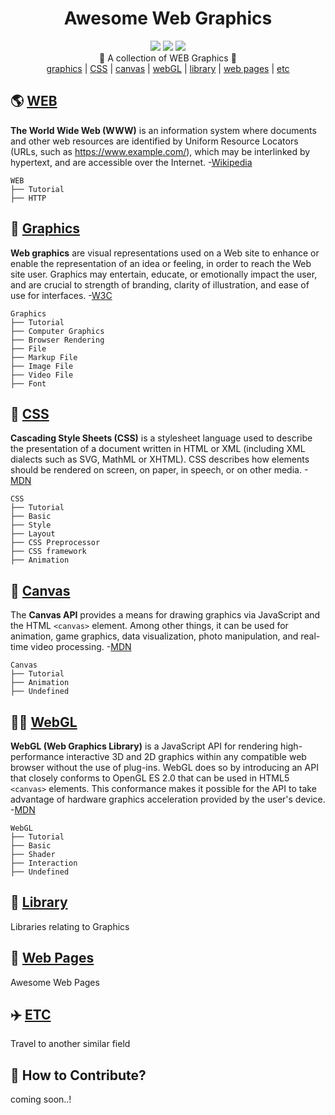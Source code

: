 <div align="center"><h1> Awesome Web Graphics </h1><p></p></div>
<div align="center">
    <img src="https://img.shields.io/badge/contributions-welcome-brightgreen.svg?style=flat" />
    <img src="https://img.shields.io/badge/License-MIT-yellow.svg" />
    <img src="https://img.shields.io/badge/version-beta-blue" />
    <div>
        <div>🎨 A collection of WEB Graphics 💄</div>
        <a href="https://github.com/taenykim/Web_Graphics_Archive/tree/master/graphics">graphics</a> |
        <a href="https://github.com/taenykim/Web_Graphics_Archive/tree/master/css">CSS</a> |
        <a href="https://github.com/taenykim/Web_Graphics_Archive/tree/master/canvas">canvas</a> |
        <a href="https://github.com/taenykim/Web_Graphics_Archive/tree/master/webGL">webGL</a> |
        <a href="https://github.com/taenykim/Web_Graphics_Archive/tree/master/library">library</a> |
        <a href="https://github.com/taenykim/Web_Graphics_Archive/tree/master/webpages">web pages</a> |
        <a href="https://github.com/taenykim/Web_Graphics_Archive/tree/master/etc">etc</a>
    </div>
</div>

## 🌎 [WEB](https://github.com/taenykim/Web_Graphics_Archive/tree/master/web)

**The World Wide Web (WWW)** is an information system where documents and other web resources are identified by Uniform Resource Locators (URLs, such as https://www.example.com/), which may be interlinked by hypertext, and are accessible over the Internet. -[Wikipedia](https://en.wikipedia.org/wiki/World_Wide_Web)

```
WEB
├── Tutorial
├── HTTP
```

## 📐 [Graphics](https://github.com/taenykim/Web_Graphics_Archive/tree/master/graphics)

**Web graphics** are visual representations used on a Web site to enhance or enable the representation of an idea or feeling, in order to reach the Web site user. Graphics may entertain, educate, or emotionally impact the user, and are crucial to strength of branding, clarity of illustration, and ease of use for interfaces. -[W3C](https://www.w3.org/standards/webdesign/graphics)

```
Graphics
├── Tutorial
├── Computer Graphics
├── Browser Rendering
├── File
├── Markup File
├── Image File
├── Video File
├── Font
```

## 💄 [CSS](https://github.com/taenykim/Web_Graphics_Archive/tree/master/css)

**Cascading Style Sheets (CSS)** is a stylesheet language used to describe the presentation of a document written in HTML or XML (including XML dialects such as SVG, MathML or XHTML). CSS describes how elements should be rendered on screen, on paper, in speech, or on other media. -[MDN](https://developer.mozilla.org/en-US/docs/Web/CSS)

```
CSS
├── Tutorial
├── Basic
├── Style
├── Layout
├── CSS Preprocessor
├── CSS framework
├── Animation
```

## 🎨 [Canvas](https://github.com/taenykim/Web_Graphics_Archive/tree/master/canvas)

The **Canvas API** provides a means for drawing graphics via JavaScript and the HTML `<canvas>` element. Among other things, it can be used for animation, game graphics, data visualization, photo manipulation, and real-time video processing. -[MDN](https://developer.mozilla.org/en-US/docs/Web/API/Canvas_API)

```
Canvas
├── Tutorial
├── Animation
├── Undefined
```

## 🤹‍♀️ [WebGL](https://github.com/taenykim/Web_Graphics_Archive/tree/master/webGL)

**WebGL (Web Graphics Library)** is a JavaScript API for rendering high-performance interactive 3D and 2D graphics within any compatible web browser without the use of plug-ins. WebGL does so by introducing an API that closely conforms to OpenGL ES 2.0 that can be used in HTML5 `<canvas>` elements. This conformance makes it possible for the API to take advantage of hardware graphics acceleration provided by the user's device. -[MDN](https://developer.mozilla.org/en-US/docs/Web/API/WebGL_API)

```
WebGL
├── Tutorial
├── Basic
├── Shader
├── Interaction
├── Undefined
```

## 📕 [Library](https://github.com/taenykim/Web_Graphics_Archive/tree/master/library)

Libraries relating to Graphics

## 🌈 [Web Pages](https://github.com/taenykim/Web_Graphics_Archive/tree/master/webpages)

Awesome Web Pages

## ✈️ [ETC](https://github.com/taenykim/Web_Graphics_Archive/tree/master/etc)

Travel to another similar field

## 👀 How to Contribute?

coming soon..!
